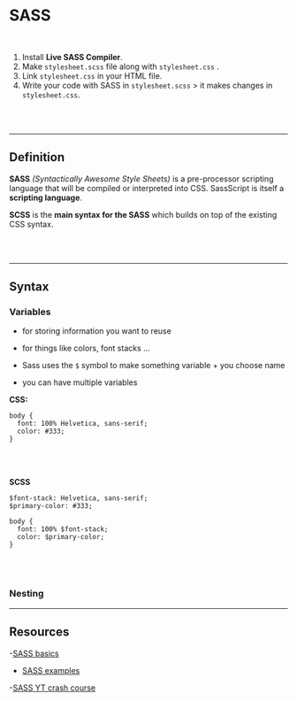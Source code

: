 # SASS

<br>

1. Install **Live SASS Compiler**.
2. Make `stylesheet.scss` file along with `stylesheet.css` .
3. Link `stylesheet.css` in your HTML file.
4. Write your code with SASS in `stylesheet.scss` > it makes changes in `stylesheet.css`.

<br>
<br>

---

## Definition

**SASS** _(Syntactically Awesome Style Sheets)_ is a pre-processor scripting language that will be compiled or interpreted into CSS.
SassScript is itself a **scripting language**.

**SCSS** is the **main syntax for the SASS** which builds on top of the existing CSS syntax.

<br>
<br>

---

## Syntax

### Variables

- for storing information you want to reuse
- for things like colors, font stacks ...
- Sass uses the `$` symbol to make something variable + you choose name

- you can have multiple variables

**CSS:**

```
body {
  font: 100% Helvetica, sans-serif;
  color: #333;
}
```

<br>
<br>

**SCSS**

```
$font-stack: Helvetica, sans-serif;
$primary-color: #333;

body {
  font: 100% $font-stack;
  color: $primary-color;
}
```

<br>
<br>

### Nesting

---

## Resources

-[SASS basics](https://sass-lang.com/guide#topic-6)

- [SASS examples](https://sass-lang.com/documentation/at-rules/mixin)

-[SASS YT crash course](https://www.youtube.com/watch?v=Zz6eOVaaelI)
